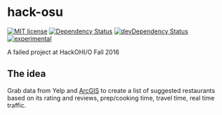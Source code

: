 # hack-osu

[![MIT license](http://img.shields.io/badge/license-MIT-brightgreen.svg)](http://opensource.org/licenses/MIT)
[![Dependency Status](https://david-dm.org/domfarolino/hack-osu.svg)](https://david-dm.org/domfarolino/hack-osu)
[![devDependency Status](https://david-dm.org/domfarolino/hack-osu/dev-status.svg)](https://david-dm.org/domfarolino/hack-osu#info=devDependencies)
[![experimental](http://badges.github.io/stability-badges/dist/experimental.svg)](http://github.com/badges/stability-badges)

A failed project at HackOHI/O Fall 2016

## The idea

Grab data from Yelp and [ArcGIS](https://developers.arcgis.com/) to create a list of suggested restaurants based on its rating and reviews, prep/cooking time, travel time, real time traffic.
